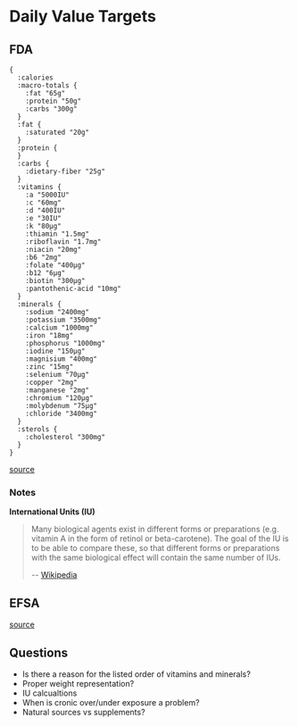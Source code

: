 
Daily Value Targets
==================



FDA
------------

```
{
  :calories
  :macro-totals {
    :fat "65g"
    :protein "50g"
    :carbs "300g"
  }
  :fat {
    :saturated "20g"
  }
  :protein {
  }
  :carbs {
    :dietary-fiber "25g"
  }
  :vitamins {
    :a "5000IU"
    :c "60mg"
    :d "400IU"
    :e "30IU"
    :k "80μg"
    :thiamin "1.5mg"
    :riboflavin "1.7mg"
    :niacin "20mg"
    :b6 "2mg"
    :folate "400μg"
    :b12 "6μg"
    :biotin "300μg"
    :pantothenic-acid "10mg"
  }
  :minerals {
    :sodium "2400mg"
    :potassium "3500mg"
    :calcium "1000mg"
    :iron "18mg"
    :phosphorus "1000mg"
    :iodine "150μg"
    :magnisium "400mg"
    :zinc "15mg"
    :selenium "70μg"
    :copper "2mg"
    :manganese "2mg"
    :chromium "120μg"
    :molybdenum "75μg"
    :chloride "3400mg"
  }
  :sterols {
    :cholesterol "300mg"
  }
}
```

[source](http://www.fda.gov/Food/GuidanceRegulation/GuidanceDocumentsRegulatoryInformation/LabelingNutrition/ucm064928.htm)


### Notes

**International Units (IU)**

> Many biological agents exist in different forms or preparations (e.g. vitamin A in the form of retinol or beta-carotene). The goal of the IU is to be able to compare these, so that different forms or preparations with the same biological effect will contain the same number of IUs.
>
> \-- [Wikipedia](https://en.wikipedia.org/wiki/International_unit)


EFSA
----------

[source](http://www.efsa.europa.eu/en/press/news/nda100326.htm)


Questions
--------------

- Is there a reason for the listed order of vitamins and minerals?
- Proper weight representation?
- IU calcualtions
- When is cronic over/under exposure a problem?
- Natural sources vs supplements?

